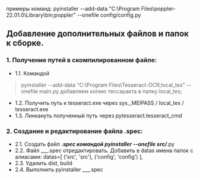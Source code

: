 примеры команд:
pyinstaller --add-data "C:\Program Files\poppler-22.01.0\Library\bin;poppler" --onefile config/config.py


## Добавление дополнительных файлов и папок к сборке.

### 1. Получение путей в скомпилированном файле:

- 1.1. Командой
> pyinstaller --add-data "C:\Program Files\Tesseract-OCR;local_tes" --onefile main.py
добавляем копию тессаракта в папку local_tes;
- 1.2. Получить путь к tesseract.exe через sys._MEIPASS / local_tes / tesseract.exe
- 1.3. Линкануть полученный путь через pytesseract.tesseract_cmd


### 2. Создание и редактирование файла .spec:

- 2.1. Создать файл ___.spec командой pyinstaller --onefile src/___.py
- 2.2. Файл ___.spec отредактировать. Добавить в datas имена папок с алиасами: 
    datas=[
        ('src', 'src'),
        ('config', 'config')
    ],
- 2.3. Удалить dist, build
- 2.4. Выполнить pyinstaller ___.spec

